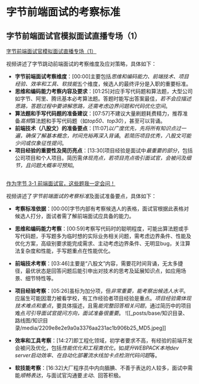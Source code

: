 
# 字节前端面试的考察标准

## 字节前端面试官模拟面试直播专场（1）
[字节前端面试官模拟面试直播专场（1）](https://www.bilibili.com/video/BV15PtyziExg/?share_source=copy_web&vd_source=9c1e19a73fa7bd23bb37aa8d7467d862)

视频讲述了字节跳动前端面试的考察维度及应对策略，具体如下：
- **字节前端面试考察维度**：[00:00]主要包括*思维和编码能力、前端技术、项目经验、效率和工具、软技能*五个维度，候选人的最终评分是入职的重要标准。
- **思维和编码能力考察内容及要求**：[01:25]对应手写代码题和算法题，大型公司如字节、阿里、腾讯基本必考算法题。答题时能写出答案最佳，*若不会应描述思路，答题过程中要讲解思路，还需考虑边界问题和代码优化空间*。
- **算法题和手写代码题的准备建议**：[07:57]不建议大量刷题耗费精力，推荐准备*高频*算法题和手写代码题（如*top50、top30*），甚至可以背诵。
- **前端技术（八股文）的准备要点**：[11:07]*以广度优先，先将所有知识点过一遍，确保了解基本概念，时间充裕再深入背诵*。*若简历项目优秀，八股文可能少问或仅象征性提问*。
- **项目经验的重要性及简历亮点**：[13:30]项目经验是面试中*最重要的部分*，包括公司项目和个人项目。简历需*体现亮点，若项目亮点吸引面试官，会被问及细节，且问题大概率可预知*。

## 


## 
[作为字节 3-1 前端面试官，这些题我一定会问！](https://www.bilibili.com/video/BV1rk4y1A76s/?share_source=copy_web&vd_source=9c1e19a73fa7bd23bb37aa8d7467d862)

视频讲述了*字节前端面试的考察标准*及面试准备要点，具体如下：

- **考察标准依据**：[00:00]字节内部有考察候选人的表格，面试官根据此表格对候选人打分，面试者需了解前端面试应具备的能力。
- **思维和编码能力考察**：[00:59]考察写代码时的聪明程度，可能出算法题或手写代码题，手写题多为临时想的实际业务相关问题，需考虑边界条件、性能及优化方案，高级别要求能完成需求、主动考虑边界条件、无明显bug，关注算法复杂度和性能，手写题重点在性能优化。
- **前端技术考察**：[03:46]主要是“八股文”内容，需要花时间背诵，无太多捷径，最优状态是回答问题后能引申出对技术的思考及延展知识点，如应用场景、细节特性等。
- **项目经验考察**：[05:26]虽标为加分项，但*非常重要，能考察出候选人水平*。应届生可能因潜力被看学校，有工作经验者项目经验是重点。*项目经验需体现技术难点和重点*，要具体描述，且需*能完整回答相关问题*，通过简历中的项目难点*可引导面试官提问方向，面试准备很重要*。
![[_posts/base/知识目录、路线图/知识目录/media/2209e8e2e9a0a3376aa231ac1b906b25_MD5.jpeg]]

- **效率和工具考察**：[14:27]即工程化领域，初学者要求不高，有经验的前端开发会被问及优化，包括*性能优化和工程类优化*，如*提升WEBPACK本地dev server启动效率、在自动化部署流水线加卡点检测代码问题*等。
- **软技能考察**：[16:32]大厂程序员中内向腼腆、不善于表达的人较多，面试中需能*顺畅表达*，与面试官沟通要*主动*、回答积极。

# 